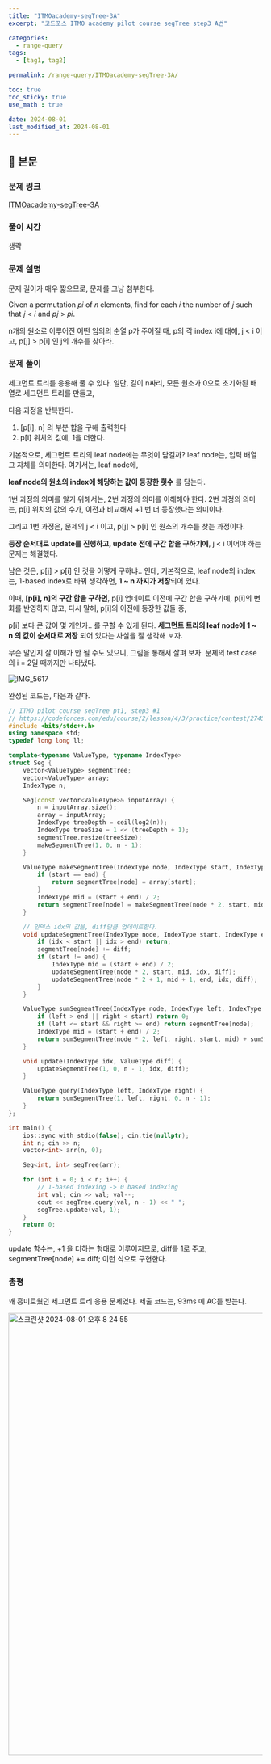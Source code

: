 ```yaml
---
title: "ITMOacademy-segTree-3A"
excerpt: "코드포스 ITMO academy pilot course segTree step3 A번"

categories:
  - range-query
tags:
  - [tag1, tag2]

permalink: /range-query/ITMOacademy-segTree-3A/

toc: true
toc_sticky: true
use_math : true

date: 2024-08-01
last_modified_at: 2024-08-01
---
```


## 🦥 본문

### 문제 링크

[ITMOacademy-segTree-3A](https://codeforces.com/edu/course/2/lesson/4/3/practice/contest/274545/problem/A)

### 풀이 시간

생략

### 문제 설명

문제 길이가 매우 짧으므로, 문제를 그냥 첨부한다. 

Given a permutation 𝑝𝑖 of 𝑛 elements, find for each 𝑖 the number of 𝑗 such that 𝑗 < 𝑖 and 𝑝𝑗 > 𝑝𝑖.

n개의 원소로 이루어진 어떤 임의의 순열 p가 주어질 때, p의 각 index i에 대해, j < i 이고, p[j] > p[i] 인 j의 개수를 찾아라. 

### 문제 풀이

세그먼트 트리를 응용해 풀 수 있다. 일단, 길이 n짜리, 모든 원소가 0으로 초기화된 배열로 세그먼트 트리를 만들고, 

다음 과정을 반복한다. 

1. [p[i], n] 의 부분 합을 구해 출력한다
2. p[i] 위치의 값에, 1을 더한다.

기본적으로, 세그먼트 트리의 leaf node에는 무엇이 담길까? leaf node는, 입력 배열 그 자체를 의미한다. 여기서는, leaf node에, 

**leaf node의 원소의 index에 해당하는 값이 등장한 횟수** 를 담는다. 

1번 과정의 의미를 알기 위해서는, 2번 과정의 의미를 이해해야 한다. 2번 과정의 의미는, p[i] 위치의 값의 수가, 이전과 비교해서 +1 번 더 등장했다는 의미이다. 

그리고 1번 과정은, 문제의 j < i 이고, p[j] > p[i] 인 원소의 개수를 찾는 과정이다. 

**등장 순서대로 update를 진행하고, update 전에 구간 합을 구하기에**, j < i 이어야 하는 문제는 해결했다. 

남은 것은, p[j] > p[i] 인 것을 어떻게 구하냐.. 인데, 기본적으로, leaf node의 index는, 1-based index로 바꿔 생각하면, **1 ~ n 까지가 저장**되어 있다. 

이때, **[p[i], n]의 구간 합을 구하면**, p[i] 업데이트 이전에 구간 합을 구하기에, p[i]의 변화를 반영하지 않고, 다시 말해, p[i]의 이전에 등장한 값들 중, 

p[i] 보다 큰 값이 몇 개인가.. 를 구할 수 있게 된다. **세그먼트 트리의 leaf node에 1 ~ n 의 값이 순서대로 저장** 되어 있다는 사실을 잘 생각해 보자. 

무슨 말인지 잘 이해가 안 될 수도 있으니, 그림을 통해서 살펴 보자. 문제의 test case의 i = 2일 때까지만 나타냈다. 

![IMG_5617](https://github.com/user-attachments/assets/82e1cf32-afd3-4874-b949-7d9861ee7a85)

완성된 코드는, 다음과 같다. 

```cpp
// ITMO pilot course segTree pt1, step3 #1
// https://codeforces.com/edu/course/2/lesson/4/3/practice/contest/274545/problem/A
#include <bits/stdc++.h>
using namespace std;
typedef long long ll;

template<typename ValueType, typename IndexType>
struct Seg {
    vector<ValueType> segmentTree;
    vector<ValueType> array;
    IndexType n;

    Seg(const vector<ValueType>& inputArray) {
        n = inputArray.size();
        array = inputArray;
        IndexType treeDepth = ceil(log2(n));
        IndexType treeSize = 1 << (treeDepth + 1);
        segmentTree.resize(treeSize);
        makeSegmentTree(1, 0, n - 1);
    }

    ValueType makeSegmentTree(IndexType node, IndexType start, IndexType end) {
        if (start == end) {
            return segmentTree[node] = array[start];
        }
        IndexType mid = (start + end) / 2;
        return segmentTree[node] = makeSegmentTree(node * 2, start, mid) + makeSegmentTree(node * 2 + 1, mid + 1, end);
    }

    // 인덱스 idx의 값을, diff만큼 업데이트한다. 
    void updateSegmentTree(IndexType node, IndexType start, IndexType end, IndexType idx, ValueType diff) {
        if (idx < start || idx > end) return;
        segmentTree[node] += diff;
        if (start != end) {
            IndexType mid = (start + end) / 2;
            updateSegmentTree(node * 2, start, mid, idx, diff);
            updateSegmentTree(node * 2 + 1, mid + 1, end, idx, diff);
        }
    }

    ValueType sumSegmentTree(IndexType node, IndexType left, IndexType right, IndexType start, IndexType end) {
        if (left > end || right < start) return 0;
        if (left <= start && right >= end) return segmentTree[node];
        IndexType mid = (start + end) / 2;
        return sumSegmentTree(node * 2, left, right, start, mid) + sumSegmentTree(node * 2 + 1, left, right, mid + 1, end);
    }

    void update(IndexType idx, ValueType diff) {
        updateSegmentTree(1, 0, n - 1, idx, diff);
    }

    ValueType query(IndexType left, IndexType right) {
        return sumSegmentTree(1, left, right, 0, n - 1);
    }
};

int main() {
    ios::sync_with_stdio(false); cin.tie(nullptr);
    int n; cin >> n;
    vector<int> arr(n, 0);

    Seg<int, int> segTree(arr);

    for (int i = 0; i < n; i++) {
        // 1-based indexing -> 0 based indexing
        int val; cin >> val; val--;
        cout << segTree.query(val, n - 1) << " ";
        segTree.update(val, 1);
    }
    return 0;
}
```

update 함수는, +1 을 더하는 형태로 이루어지므로, diff를 1로 주고, segmentTree[node] += diff; 이런 식으로 구현한다. 

### 총평

꽤 흥미로웠던 세그먼트 트리 응용 문제였다. 제출 코드는, 93ms 에 AC를 받는다. 

<img width="876" alt="스크린샷 2024-08-01 오후 8 24 55" src="https://github.com/user-attachments/assets/6ccc751f-6c6c-42d5-9607-173d92615fff">








